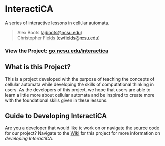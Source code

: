 # InteractiCA

A series of interactive lessons in cellular automata.

> Alex Boots (ajboots@ncsu.edu)  
> Christopher Fields (cwfields@ncsu.edu) 

### View the Project: [go.ncsu.edu/interactica](https://ajboots.github.io/InteractiCA/)  

## What is this Project?

This is a project developed with the purpose of teaching the concepts of cellular automata while developing the skills of computational thinking in users. As the developers of this project, we hope that users are able to learn a little more about cellular automata and be inspired to create more with the foundational skills given in these lessons.

## Guide to Developing InteractiCA

Are you a developer that would like to work on or navigate the source code for our project? Navigate to the [Wiki](https://github.com/ajboots/InteractiCA/wiki/InteractiCA:-A-Developer's-Guide) for this project for more information on *developing InteractiCA*.
